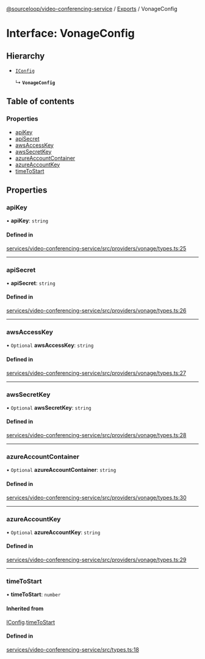 [@sourceloop/video-conferencing-service](../README.md) / [Exports](../modules.md) / VonageConfig

# Interface: VonageConfig

## Hierarchy

- [`IConfig`](IConfig.md)

  ↳ **`VonageConfig`**

## Table of contents

### Properties

- [apiKey](VonageConfig.md#apikey)
- [apiSecret](VonageConfig.md#apisecret)
- [awsAccessKey](VonageConfig.md#awsaccesskey)
- [awsSecretKey](VonageConfig.md#awssecretkey)
- [azureAccountContainer](VonageConfig.md#azureaccountcontainer)
- [azureAccountKey](VonageConfig.md#azureaccountkey)
- [timeToStart](VonageConfig.md#timetostart)

## Properties

### apiKey

• **apiKey**: `string`

#### Defined in

[services/video-conferencing-service/src/providers/vonage/types.ts:25](https://github.com/sourcefuse/loopback4-microservice-catalog/blob/77bb890a2/services/video-conferencing-service/src/providers/vonage/types.ts#L25)

___

### apiSecret

• **apiSecret**: `string`

#### Defined in

[services/video-conferencing-service/src/providers/vonage/types.ts:26](https://github.com/sourcefuse/loopback4-microservice-catalog/blob/77bb890a2/services/video-conferencing-service/src/providers/vonage/types.ts#L26)

___

### awsAccessKey

• `Optional` **awsAccessKey**: `string`

#### Defined in

[services/video-conferencing-service/src/providers/vonage/types.ts:27](https://github.com/sourcefuse/loopback4-microservice-catalog/blob/77bb890a2/services/video-conferencing-service/src/providers/vonage/types.ts#L27)

___

### awsSecretKey

• `Optional` **awsSecretKey**: `string`

#### Defined in

[services/video-conferencing-service/src/providers/vonage/types.ts:28](https://github.com/sourcefuse/loopback4-microservice-catalog/blob/77bb890a2/services/video-conferencing-service/src/providers/vonage/types.ts#L28)

___

### azureAccountContainer

• `Optional` **azureAccountContainer**: `string`

#### Defined in

[services/video-conferencing-service/src/providers/vonage/types.ts:30](https://github.com/sourcefuse/loopback4-microservice-catalog/blob/77bb890a2/services/video-conferencing-service/src/providers/vonage/types.ts#L30)

___

### azureAccountKey

• `Optional` **azureAccountKey**: `string`

#### Defined in

[services/video-conferencing-service/src/providers/vonage/types.ts:29](https://github.com/sourcefuse/loopback4-microservice-catalog/blob/77bb890a2/services/video-conferencing-service/src/providers/vonage/types.ts#L29)

___

### timeToStart

• **timeToStart**: `number`

#### Inherited from

[IConfig](IConfig.md).[timeToStart](IConfig.md#timetostart)

#### Defined in

[services/video-conferencing-service/src/types.ts:18](https://github.com/sourcefuse/loopback4-microservice-catalog/blob/77bb890a2/services/video-conferencing-service/src/types.ts#L18)

